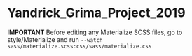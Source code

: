 # Yandrick_Grima_Project_2019

**IMPORTANT** Before editing any Materialize SCSS files, go to style/Materialize and run
```--watch sass/materialize.scss:css/sass/materialize.css```